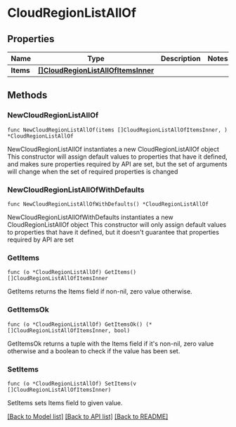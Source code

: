 # CloudRegionListAllOf

## Properties

Name | Type | Description | Notes
------------ | ------------- | ------------- | -------------
**Items** | [**[]CloudRegionListAllOfItemsInner**](CloudRegionListAllOfItemsInner.md) |  | 

## Methods

### NewCloudRegionListAllOf

`func NewCloudRegionListAllOf(items []CloudRegionListAllOfItemsInner, ) *CloudRegionListAllOf`

NewCloudRegionListAllOf instantiates a new CloudRegionListAllOf object
This constructor will assign default values to properties that have it defined,
and makes sure properties required by API are set, but the set of arguments
will change when the set of required properties is changed

### NewCloudRegionListAllOfWithDefaults

`func NewCloudRegionListAllOfWithDefaults() *CloudRegionListAllOf`

NewCloudRegionListAllOfWithDefaults instantiates a new CloudRegionListAllOf object
This constructor will only assign default values to properties that have it defined,
but it doesn't guarantee that properties required by API are set

### GetItems

`func (o *CloudRegionListAllOf) GetItems() []CloudRegionListAllOfItemsInner`

GetItems returns the Items field if non-nil, zero value otherwise.

### GetItemsOk

`func (o *CloudRegionListAllOf) GetItemsOk() (*[]CloudRegionListAllOfItemsInner, bool)`

GetItemsOk returns a tuple with the Items field if it's non-nil, zero value otherwise
and a boolean to check if the value has been set.

### SetItems

`func (o *CloudRegionListAllOf) SetItems(v []CloudRegionListAllOfItemsInner)`

SetItems sets Items field to given value.



[[Back to Model list]](../README.md#documentation-for-models) [[Back to API list]](../README.md#documentation-for-api-endpoints) [[Back to README]](../README.md)


